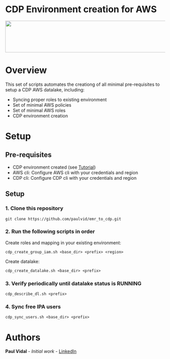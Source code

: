 # CDP Environment creation for AWS
<div align="center">
<img src="https://github.com/paulvid/emr_to_cdp/raw/master/data/cloudera_logo_darkorange.png" width="820" height="100" align="middle">
</div>

# Overview

This set of scripts automates the creationg of all minimal pre-requisites to setup a CDP AWS datalake, including:
* Syncing proper roles to existing environment
* Set of minimal AWS policies
* Set of minimal AWS roles
* CDP environment creation

# Setup

## Pre-requisites

* CDP environment created (see [Tutorial](https://github.com/paulvid/cdp_create_env_aws/))
* AWS cli: Configure AWS cli with your credentials and region
* CDP cli: Configure CDP cli with your credentials and region


## Setup


### 1. Clone this repository
```
git clone https://github.com/paulvid/emr_to_cdp.git
```

### 2. Run the following scripts in order


Create roles and mapping in your existing environment:
```
cdp_create_group_iam.sh <base_dir> <prefix> <region> 
```

Create datalake:
```
cdp_create_datalake.sh <base_dir> <prefix> 
```

### 3. Verify periodically until datalake status is RUNNING

```
cdp_describe_dl.sh <prefix> 
```

### 4. Sync free IPA users

```
cdp_sync_users.sh <base_dir> <prefix> 
```


# Authors

**Paul Vidal** - *Initial work* - [LinkedIn](https://www.linkedin.com/in/paulvid/)
